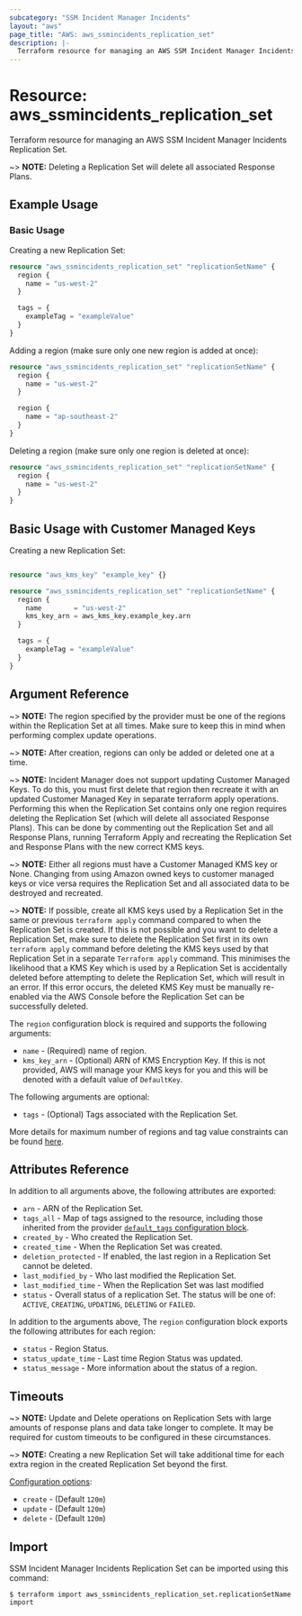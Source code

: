 ```yaml
---
subcategory: "SSM Incident Manager Incidents"
layout: "aws"
page_title: "AWS: aws_ssmincidents_replication_set"
description: |-
  Terraform resource for managing an AWS SSM Incident Manager Incidents Replication Set.
---
```


# Resource: aws_ssmincidents_replication_set

Terraform resource for managing an AWS SSM Incident Manager Incidents Replication Set.

~> **NOTE:** Deleting a Replication Set will delete all associated Response Plans.

## Example Usage

### Basic Usage

Creating a new Replication Set:

```terraform
resource "aws_ssmincidents_replication_set" "replicationSetName" {
  region {
    name = "us-west-2"
  }

  tags = {
    exampleTag = "exampleValue"
  }
}
```

Adding a region (make sure only one new region is added at once):

```terraform
resource "aws_ssmincidents_replication_set" "replicationSetName" {
  region {
    name = "us-west-2"
  }

  region {
    name = "ap-southeast-2"
  }
}
```

Deleting a region (make sure only one region is deleted at once):

```terraform
resource "aws_ssmincidents_replication_set" "replicationSetName" {
  region {
    name = "us-west-2"
  }
}
```

## Basic Usage with Customer Managed Keys

Creating a new Replication Set:

```terraform

resource "aws_kms_key" "example_key" {}

resource "aws_ssmincidents_replication_set" "replicationSetName" {
  region {
    name        = "us-west-2"
    kms_key_arn = aws_kms_key.example_key.arn
  }

  tags = {
    exampleTag = "exampleValue"
  }
}
```

## Argument Reference

~> **NOTE:** The region specified by the provider must be one of the regions within the Replication Set at all times. Make sure to keep this in mind when performing complex update operations.

~> **NOTE:** After creation, regions can only be added or deleted one at a time.

~> **NOTE:** Incident Manager does not support updating Customer Managed Keys. To do this, you must first delete that region then recreate it with an updated Customer Managed Key in separate terraform apply operations. Performing this when the Replication Set contains only one region requires deleting the Replication Set (which will delete all associated Response Plans). This can be done by commenting out the Replication Set and all Response Plans, running Terraform Apply and recreating the Replication Set and Response Plans with the new correct KMS keys.

~> **NOTE:** Either all regions must have a Customer Managed KMS key or None. Changing from using Amazon owned keys to customer managed keys or vice versa requires the Replication Set and all associated data to be destroyed and recreated.

~> **NOTE:** If possible, create all KMS keys used by a Replication Set in the same or previous `terraform apply` command compared to when the Replication Set is created. If this is not possible and you want to delete a Replication Set, make sure to delete the Replication Set first in its own `terraform apply` command before deleting the KMS keys used by that Replication Set in a separate `Terraform apply` command. This minimises the likelihood that a KMS Key which is used by a Replication Set is accidentally deleted before attempting to delete the Replication Set, which will result in an error. If this error occurs, the deleted KMS Key must be manually re-enabled via the AWS Console before the Replication Set can be successfully deleted.

The `region` configuration block is required and supports the following arguments:

* `name` - (Required) name of region.
* `kms_key_arn` - (Optional) ARN of KMS Encryption Key. If this is not provided, AWS will manage your KMS keys for you and this will be denoted with a default value of `DefaultKey`.

The following arguments are optional:

* `tags` - (Optional) Tags associated with the Replication Set.
  
More details for maximum number of regions and tag value constraints can be found [here](https://docs.aws.amazon.com/incident-manager/latest/APIReference/API_CreateReplicationSet.html).

## Attributes Reference

In addition to all arguments above, the following attributes are exported:

* `arn` - ARN of the Replication Set.
* `tags_all` - Map of tags assigned to the resource, including those inherited from the provider [`default_tags` configuration block](https://registry.terraform.io/providers/hashicorp/aws/latest/docs#default_tags-configuration-block).
* `created_by` - Who created the Replication Set.
* `created_time` - When the Replication Set was created.
* `deletion_protected` - If enabled, the last region in a Replication Set cannot be deleted.
* `last_modified_by` - Who last modified the Replication Set.
* `last_modified_time` - When the Replication Set was last modified
* `status` - Overall status of a replication Set. The status will be one of: `ACTIVE`, `CREATING`, `UPDATING`, `DELETING` or `FAILED`.

In addition to the arguments above, The `region` configuration block exports the following attributes for each region:

* `status` - Region Status.
* `status_update_time` - Last time Region Status was updated.
* `status_message` - More information about the status of a region.

## Timeouts

~> **NOTE:** Update and Delete operations on Replication Sets with large amounts of response plans and data take longer to complete. It may be required for custom timeouts to be configured in these circumstances.

~> **NOTE:** Creating a new Replication Set will take additional time for each extra region in the created Replication Set beyond the first.

[Configuration options](https://developer.hashicorp.com/terraform/language/resources/syntax#operation-timeouts):

* `create` - (Default `120m`)
* `update` - (Default `120m`)
* `delete` - (Default `120m`)

## Import

SSM Incident Manager Incidents Replication Set can be imported using this command:

```
$ terraform import aws_ssmincidents_replication_set.replicationSetName import
```
